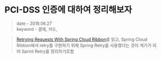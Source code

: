 # PCI-DSS 인증에 대하여 정리해보자

> date - 2018.06.27  
> keyword - 결제, 카드, 


> [Retrying Requests With Spring Cloud Ribbon](http://ryanjbaxter.com/cloud/spring%20cloud/spring/2016/11/04/ribbon-retry.html)를 읽고, Spring Cloud Ribbon에서 retry를 구현하기 위해 Spring Retry를 사용했다는 것이 계기가 되어 Sprint Retry를 정리하기로함











